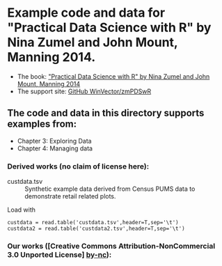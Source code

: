 
# Example code and data for "Practical Data Science with R" by Nina Zumel and John Mount, Manning 2014.


 * The book: ["Practical Data Science with R" by Nina Zumel and John Mount, Manning 2014](http://affiliate.manning.com/idevaffiliate.php?id=1273_360)
 * The support site: [GitHub WinVector/zmPDSwR](https://github.com/WinVector/zmPDSwR)


## The code and data in this directory supports examples from:
 * Chapter 3: Exploring Data
 * Chapter 4: Managing data

### Derived works (no claim of license here):

<dl>
  <dt>custdata.tsv</dt>
    <dd>Synthetic example data derived from Census PUMS data to demonstrate retail related plots.
</dd>
</dl>    

Load with 
```
custdata = read.table('custdata.tsv',header=T,sep='\t')
custdata2 = read.table('custdata2.tsv',header=T,sep='\t')
```


### Our works ([Creative Commons Attribution-NonCommercial 3.0 Unported License] [by-nc]):


  [by-nc]: http://creativecommons.org/licenses/by-nc/3.0/ "Attribution-NonCommercial 3.0 Unported (CC BY-NC 3.0)"